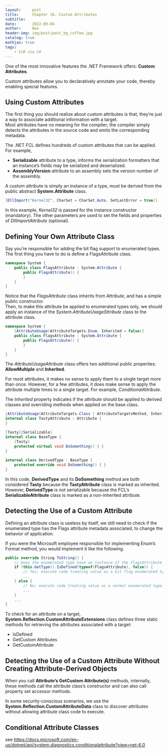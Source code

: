 ```yaml
---
layout:     post
title:      Chapter 18. Custom Attributes
subtitle:   
date:       2022-09-04
author:     Hao
header-img: img/post/post_bg_coffee.jpg
catalog: true
mathjax: true
tags:
    - CLR via C#
---
```


One of the most innovative features the .NET Framework offers: **Custom Attributes**.

Custom attributes allow you to declaratively annotate your code, thereby enabling special features.

## Using Custom Attributes

The first thing you should realize about custom attributes is that, they’re just a way to associate additional information with a target. \
Most attributes have no meaning for the compiler; the compiler simply detects the attributes in the source code and emits the corresponding metadata.

The .NET FCL defines hundreds of custom attributes that can be applied. For example,
+ **Serializable** attribute to a type, informs the serialization formatters that an instance’s fields may be serialized and deserialized.
+ **AssemblyVersion** attribute to an assembly sets the version number of the assembly.

A custom attribute is simply an instance of a type, must be derived from the public abstract **System.Attribute** class.

```c#
[DllImport("Kernel32", CharSet = CharSet.Auto, SetLastError = true)]
```

In this example, *Kernel32* is passed for the instance constructor (mandatory). The other parameters are used to set the fields and properties of *DllImportAttribute* (optional).

## Defining Your Own Attribute Class

Say you’re responsible for adding the bit flag support to enumerated types. The first thing you have to do is define a FlagsAttribute class.
```c#
namespace System {
    public class FlagsAttribute : System.Attribute {
        public FlagsAttribute() {
        } 
    }
}
```
Notice that the *FlagsAttribute* class inherits from *Attribute*, and has a simple public constructor. \
Then, to make this attribute be applied to enumerated types only, we should apply an instance of the *System.AttributeUsageSttribute* class to the attribute class.

```c#
namespace System {
    [AttributeUsage(AttributeTargets.Enum, Inherited = false)]
    public class FlagsAttribute : System.Attribute {
        public FlagsAttribute() {
        } 
    }
}
```

The *AttributeUsageAttribute* class offers two additional public properties: **AllowMultiple** and **Inherited**.

For most attributes, it makes no sense to apply them to a single target more than once. However, for a few attributes, it does make sense to apply the attribute multiple times to a single target. For example, *ConditionalAttribute*. 

The *Inherited* property indicates if the attribute should be applied to derived classes and overriding methods when applied on the base class.

```c#
[AttributeUsage(AttributeTargets.Class | AttributeTargetsMethod, Inherited=true)]
internal class TastyAttribute : Attribute {
}

[Tasty][Serializable]
internal class BaseType {
    [Tasty] 
    protected virtual void DoSomething() { }
}
  
internal class DerivedType : BaseType {
    protected override void DoSomething() { }
}
```

In this code, **DerivedType** and its **DoSomething** method are both considered **Tasty** because the **TastyAttribute** class is marked as inherited. However, **DerivedType** is not serializable because the FCL’s **SerializableAttribute** class is marked as a non-inherited attribute.

## Detecting the Use of a Custom Attribute

Defining an attribute class is useless by itself, we still need to check if the enumerated type has the Flags attribute metadata associated, to change the behavior of application.

If you were the Microsoft employee responsible for implementing Enum’s Format method, you would implement it like the following.
```c#
public override String ToString() {
    // Does the enumerated type have an instance of the FlagsAttribute type applied to it?
    if (this.GetType().IsDefined(typeof(FlagsAttribute), false)) {
        // Yes; execute code treating value as a bit flag enumerated type.
        ...
    } else {
        // No; execute code treating value as a normal enumerated type.
        ... 
    }
    ... 
}
```

To check for an attribute on a target, **System.Reflection.CustomAttributeExtensions** class defines three static methods for retrieving the attributes associated with a target: 
+ IsDefined
+ GetCustom­ Attributes
+ GetCustomAttribute

## Detecting the Use of a Custom Attribute Without Creating Attribute-Derived Objects

When you call **Attribute’s GetCustom­ Attribute(s)** methods, internally, these methods call the attribute class’s constructor and can also call property set accessor methods. 

In some security-conscious scenarios, we use the **System.Reflection.CustomAttributeData** class to discover attributes without allowing attribute class code to execute.

## Conditional Attribute Classes

see https://docs.microsoft.com/en-us/dotnet/api/system.diagnostics.conditionalattribute?view=net-6.0